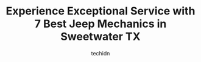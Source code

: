 ---
layout: ampstory
image: https://images.unsplash.com/photo-1608585813346-61d43d84de94?ixlib=rb-4.0.3&ixid=MnwxMjA3fDB8MHxwaG90by1wYWdlfHx8fGVufDB8fHx8&auto=format&fit=crop&w=640&h=853&q=80
author: techidn
featured: false
description: For top-quality automotive repairs and maintenance, visit the 7 best Jeep Mechanic in Sweetwater TX, USA. Their reputation for excellence and their dedication to customer satisfaction make t
title: Experience Exceptional Service with 7 Best Jeep Mechanics in Sweetwater TX
cover:
   title: Experience Exceptional Service with 7 Best Jeep Mechanics in Sweetwater TX
   subtitle: Rickpate
   background: https://images.unsplash.com/photo-1608585813346-61d43d84de94?ixlib=rb-4.0.3&ixid=MnwxMjA3fDB8MHxwaG90by1wYWdlfHx8fGVufDB8fHx8&auto=format&fit=crop&w=640&h=853&q=80

pages: 
 - layout: thirds
   top: <h1>#1 Stanley Ford -Sweetwater</h1>
   bottom: "<p>Most definetly a hard review to make i love to find some good in everything and honestly I just couldnt! They work to get you into what they want and make outlandish pro</p>"
   background: https://www.knot35.com/toplist/wp-content/uploads/2023/06/best-jeep-mechanic-1-in-sweetwater-tx-1685833224.jpeg
   backgroundblur: true
 - layout: thirds
   top: <h1>#2 TA Truck Service</h1>
   bottom: "<p>100 Hopkins Rd, Sweetwater, TX 79556, United States</p>"
   background: https://www.knot35.com/toplist/wp-content/uploads/2023/06/best-jeep-mechanic-2-in-sweetwater-tx-1685833224.jpeg
   cta:
      link: https://www.knot35.com/toplist/experience-exceptional-service-with-7-best-jeep-mechanics-in-sweetwater-tx/
      text: Experience Exceptional Service with 7 Best Jeep Mechanics in Sweetwater TX
 - layout: thirds
   top: <h1>#3 A1 Auto Parts</h1>
   bottom: "<p>10525 I-20 Frontage Rd, Sweetwater, TX 79556, United States</p>"
   background: https://www.knot35.com/toplist/wp-content/uploads/2023/06/best-jeep-mechanic-3-in-sweetwater-tx-1685833225.jpeg
   cta:
      link: https://www.knot35.com/toplist/experience-exceptional-service-with-7-best-jeep-mechanics-in-sweetwater-tx/
      text: Experience Exceptional Service with 7 Best Jeep Mechanics in Sweetwater TX
 - layout: thirds
   top: <h1>#4 Rosados Wrecker Service</h1>
   bottom: "<p>700 W Broadway St, Sweetwater, TX 79556, United States</p>"
   background: https://images.unsplash.com/photo-1574169208507-84376144848b?ixlib=rb-4.0.3&ixid=MnwxMjA3fDB8MHxwaG90by1wYWdlfHx8fGVufDB8fHx8&auto=format&fit=crop&w=640&h=853&q=80
   cta:
      link: https://www.knot35.com/toplist/experience-exceptional-service-with-7-best-jeep-mechanics-in-sweetwater-tx/
      text: Experience Exceptional Service with 7 Best Jeep Mechanics in Sweetwater TX
 - layout: thirds
   top: <h1>#5 Twisted Wrench</h1>
   bottom: "<p>609 Lamar St, Sweetwater, TX 79556, United States</p>"
   background: https://images.unsplash.com/photo-1515405295579-ba7b45403062?ixlib=rb-4.0.3&ixid=MnwxMjA3fDB8MHxwaG90by1wYWdlfHx8fGVufDB8fHx8&auto=format&fit=crop&w=640&h=853&q=80
   cta:
      link: https://www.knot35.com/toplist/experience-exceptional-service-with-7-best-jeep-mechanics-in-sweetwater-tx/
      text: Experience Exceptional Service with 7 Best Jeep Mechanics in Sweetwater TX
 - layout: thirds
   top: <h1>#6 SS Premiere</h1>
   bottom: "<p>216 W Broadway St, Sweetwater, TX 79556, United States</p>"
   background: https://images.unsplash.com/photo-1595364397663-fca4f075d796?ixlib=rb-4.0.3&ixid=MnwxMjA3fDB8MHxwaG90by1wYWdlfHx8fGVufDB8fHx8&auto=format&fit=crop&w=640&h=853&q=80
   cta:
      link: https://www.knot35.com/toplist/experience-exceptional-service-with-7-best-jeep-mechanics-in-sweetwater-tx/
      text: Experience Exceptional Service with 7 Best Jeep Mechanics in Sweetwater TX
 - layout: thirds
   top: <h1>#7 Hendersons Garage</h1>
   bottom: "<p>708 W Broadway St, Sweetwater, TX 79556, United States</p>"
   background: https://images.unsplash.com/photo-1533735380053-eb8d0759b24a?ixlib=rb-4.0.3&ixid=MnwxMjA3fDB8MHxwaG90by1wYWdlfHx8fGVufDB8fHx8&auto=format&fit=crop&w=640&h=853&q=80
   cta:
      link: https://www.knot35.com/toplist/experience-exceptional-service-with-7-best-jeep-mechanics-in-sweetwater-tx/
      text: Experience Exceptional Service with 7 Best Jeep Mechanics in Sweetwater TX
 - layout: thirds
   middle: Continue reading...
   background: https://images.unsplash.com/photo-1509114397022-ed747cca3f65?ixlib=rb-4.0.3&ixid=MnwxMjA3fDB8MHxwaG90by1wYWdlfHx8fGVufDB8fHx8&auto=format&fit=crop&w=640&h=853&q=80
   cta:
      link: https://www.knot35.com/toplist/experience-exceptional-service-with-7-best-jeep-mechanics-in-sweetwater-tx/
      text: Experience Exceptional Service with 7 Best Jeep Mechanics in Sweetwater TX
      
---